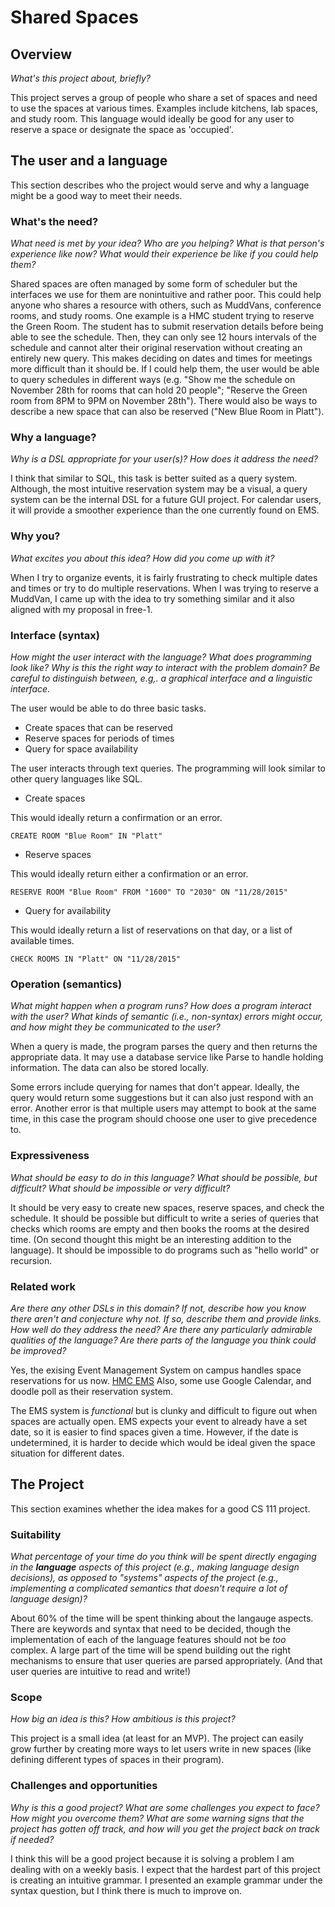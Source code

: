 # Shared Spaces

## Overview
_What's this project about, briefly?_

This project serves a group of people who share a set of spaces and need to use the spaces at various times. Examples include kitchens, lab spaces, and study room. This language would ideally be good for any user to reserve a space or designate the space as 'occupied'.

## The user and a language
This section describes who the project would serve and why a language might be a
good way to meet their needs.

### What's the need?
_What need is met by your idea? Who are you helping? What is that person's experience like now? What would their experience be like if you could help them?_

Shared spaces are often managed by some form of scheduler but the interfaces we use for them are nonintuitive and rather poor. This could help anyone who shares a resource with others, such as MuddVans, conference rooms, and study rooms. One example is a HMC student trying to reserve the Green Room. The student has to submit reservation details before being able to see the schedule. Then, they can only see 12 hours intervals of the schedule and cannot alter their original reservation without creating an entirely new query. This makes deciding on dates and times for meetings more difficult than it should be. If I could help them, the user would be able to query schedules in different ways (e.g. "Show me the schedule on November 28th for rooms that can hold 20 people"; "Reserve the Green room from 8PM to 9PM on November 28th"). There would also be ways to describe a new space that can also be reserved ("New Blue Room in Platt").

### Why a language?
_Why is a DSL appropriate for your user(s)? How does it address the need?_

I think that similar to SQL, this task is better suited as a query system. Although, the most intuitive reservation system may be a visual, a query system can be the internal DSL for a future GUI project. For calendar users, it will provide a smoother experience than the one currently found on EMS.


### Why you?
_What excites you about this idea? How did you come up with it?_

When I try to organize events, it is fairly frustrating to check multiple dates and times or try to do multiple reservations. When I was trying to reserve a MuddVan, I came up with the idea to try something similar and it also aligned with my proposal in free-1.

### Interface (syntax)
_How might the user interact with the language? What does programming look 
like? Why is this the right way to interact with the problem domain? Be careful
to distinguish between, e.g,. a graphical interface and a linguistic interface._ 

The user would be able to do three basic tasks.
* Create spaces that can be reserved
* Reserve spaces for periods of times
* Query for space availability

The user interacts through text queries. The programming will look similar to other query languages like SQL. 

* Create spaces

This would ideally return a confirmation or an error.

```
CREATE ROOM "Blue Room" IN "Platt"
```

* Reserve spaces

This would ideally return either a confirmation or an error.

```
RESERVE ROOM "Blue Room" FROM "1600" TO "2030" ON "11/28/2015"
```

* Query for availability

This would ideally return a list of reservations on that day, or a list of available times.

```
CHECK ROOMS IN "Platt" ON "11/28/2015"
```

### Operation (semantics)
_What might happen when a program runs? How does a program interact with the
user? What kinds of semantic (i.e., non-syntax) errors might occur, and how 
might they be communicated to the user?_

When a query is made, the program parses the query and then returns the appropriate data. It may use a database service like Parse to handle holding information. The data can also be stored locally.

Some errors include querying for names that don't appear. Ideally, the query would return some suggestions but it can also just respond with an error. Another error is that multiple users may attempt to book at the same time, in this case the program should choose one user to give precedence to.

### Expressiveness
_What should be easy to do in this language? What should be possible, but
difficult? What should be impossible or very difficult?_

It should be very easy to create new spaces, reserve spaces, and check the schedule. It should be possible but difficult to write a series of queries that checks which rooms are empty and then books the rooms at the desired time. (On second thought this might be an interesting addition to the language). It should be impossible to do programs such as "hello world" or recursion.

### Related work
_Are there any other DSLs in this domain? If not, describe how you know there
aren't and conjecture why not. If so, describe them and provide links. How well 
do they address the need? Are there any particularly admirable qualities of the
language? Are there parts of the language you think could be improved?_

Yes, the exising Event Management System on campus handles space reservations for us now.
[HMC EMS](https://emsweb.claremont.edu/HMC/)
Also, some use Google Calendar, and doodle poll as their reservation system.

The EMS system is _functional_ but is clunky and difficult to figure out when spaces are actually open. EMS expects your event to already have a set date, so it is easier to find spaces given a time. However, if the date is undetermined, it is harder to decide which would be ideal given the space situation for different dates. 

## The Project
This section examines whether the idea makes for a good CS 111 project.


### Suitability
_What percentage of your time do you think will be spent directly engaging in
the **language** aspects of this project (e.g., making language design
decisions), as opposed to "systems" aspects of the project (e.g., implementing a
complicated semantics that doesn't require a lot of language design)?_

About 60% of the time will be spent thinking about the langauge aspects. There are keywords and syntax that need to be decided, though the implementation of each of the language features should not be _too_ complex. A large part of the time will be spend building out the right mechanisms to ensure that user queries are parsed appropriately. (And that user queries are intuitive to read and write!)

### Scope
_How big an idea is this? How ambitious is this project?_

This project is a small idea (at least for an MVP). The project can easily grow further by creating more ways to let users write in new spaces (like defining different types of spaces in their program).

### Challenges and opportunities
_Why is this a good project? What are some challenges you expect to face? How
might you overcome them? What are some warning signs that the project has gotten
off track, and how will you get the project back on track if needed?_

I think this will be a good project because it is solving a problem I am dealing with on a weekly basis. I expect that the hardest part of this project is creating an intuitive grammar. I presented an example grammar under the syntax question, but I think there is much to improve on.

